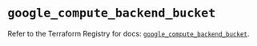 # `google_compute_backend_bucket`

Refer to the Terraform Registry for docs: [`google_compute_backend_bucket`](https://registry.terraform.io/providers/hashicorp/google-beta/5.30.0/docs/resources/google_compute_backend_bucket).
